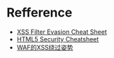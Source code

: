 
# Refference
+ [XSS Filter Evasion Cheat Sheet](https://www.owasp.org/index.php/XSS_Filter_Evasion_Cheat_Sheet)
+ [HTML5 Security Cheatsheet](https://html5sec.org/)
+ [WAF的XSS绕过姿势](http://www.freebuf.com/articles/web/81959.html)
